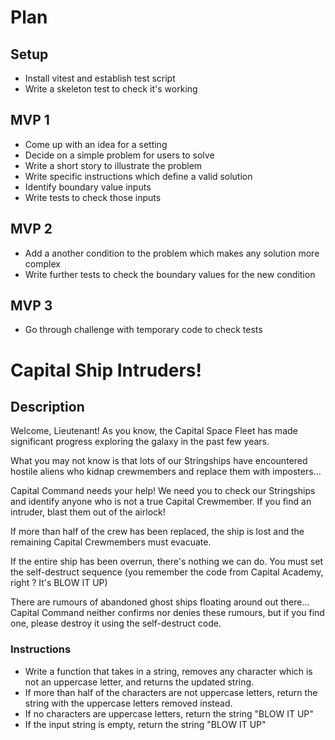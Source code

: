 # Plan

## Setup

- Install vitest and establish test script
- Write a skeleton test to check it's working

## MVP 1

- Come up with an idea for a setting
- Decide on a simple problem for users to solve
- Write a short story to illustrate the problem
- Write specific instructions which define a valid solution
- Identify boundary value inputs
- Write tests to check those inputs

## MVP 2

- Add a another condition to the problem which makes any solution more complex
- Write further tests to check the boundary values for the new condition

## MVP 3

- Go through challenge with temporary code to check tests

# Capital Ship Intruders!

## Description

Welcome, Lieutenant! As you know, the Capital Space Fleet has made significant progress exploring the galaxy in the past few years.

What you may not know is that lots of our Stringships have encountered hostile aliens who kidnap crewmembers and replace them with imposters...

Capital Command needs your help! We need you to check our Stringships and identify anyone who is not a true Capital Crewmember. If you find an intruder, blast them out of the airlock!

If more than half of the crew has been replaced, the ship is lost and the remaining Capital Crewmembers must evacuate.

If the entire ship has been overrun, there's nothing we can do. You must set the self-destruct sequence (you remember the code from Capital Academy, right ? It's BLOW IT UP)

There are rumours of abandoned ghost ships floating around out there... Capital Command neither confirms nor denies these rumours, but if you find one, please destroy it using the self-destruct code.

### Instructions

- Write a function that takes in a string, removes any character which is not an uppercase letter, and returns the updated string.
- If more than half of the characters are not uppercase letters, return the string with the uppercase letters removed instead.
- If no characters are uppercase letters, return the string "BLOW IT UP"
- If the input string is empty, return the string "BLOW IT UP"
